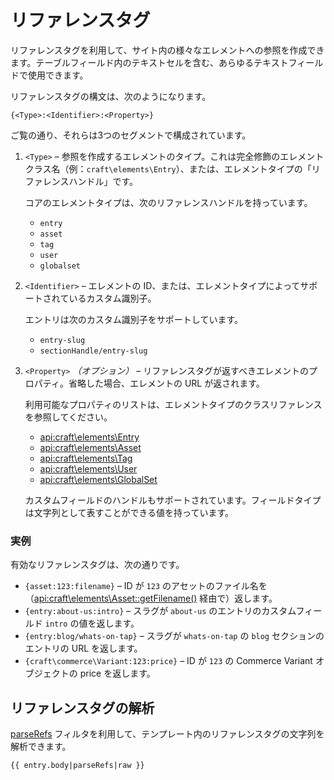 # リファレンスタグ

リファレンスタグを利用して、サイト内の様々なエレメントへの参照を作成できます。テーブルフィールド内のテキストセルを含む、あらゆるテキストフィールドで使用できます。

リファレンスタグの構文は、次のようになります。

```twig
{<Type>:<Identifier>:<Property>}
```

ご覧の通り、それらは3つのセグメントで構成されています。

1. `<Type>` – 参照を作成するエレメントのタイプ。これは完全修飾のエレメントクラス名（例：`craft\elements\Entry`）、または、エレメントタイプの「リファレンスハンドル」です。

   コアのエレメントタイプは、次のリファレンスハンドルを持っています。
   - `entry`
   - `asset`
   - `tag`
   - `user`
   - `globalset`

2. `<Identifier>` – エレメントの ID、または、エレメントタイプによってサポートされているカスタム識別子。

   エントリは次のカスタム識別子をサポートしています。
   - `entry-slug`
   - `sectionHandle/entry-slug`

3. `<Property>` _（オプション）_ – リファレンスタグが返すべきエレメントのプロパティ。省略した場合、エレメントの URL が返されます。

   利用可能なプロパティのリストは、エレメントタイプのクラスリファレンスを参照してください。
   - [api:craft\elements\Entry](api:craft\elements\Entry#public-properties)
   - [api:craft\elements\Asset](api:craft\elements\Asset#public-properties)
   - [api:craft\elements\Tag](api:craft\elements\Tag#public-properties)
   - [api:craft\elements\User](api:craft\elements\User#public-properties)
   - [api:craft\elements\GlobalSet](api:craft\elements\GlobalSet#public-properties)

   カスタムフィールドのハンドルもサポートされています。フィールドタイプは文字列として表すことができる値を持っています。

### 実例

有効なリファレンスタグは、次の通りです。

- `{asset:123:filename}` – ID が `123` のアセットのファイル名を（<api:craft\elements\Asset::getFilename()> 経由で）返します。
- `{entry:about-us:intro}` – スラグが `about-us` のエントリのカスタムフィールド `intro` の値を返します。
- `{entry:blog/whats-on-tap}` – スラグが `whats-on-tap` の `blog` セクションのエントリの URL を返します。
- `{craft\commerce\Variant:123:price}` – ID が `123` の Commerce Variant オブジェクトの price を返します。

## リファレンスタグの解析

[parseRefs](dev/filters.md#parserefs) フィルタを利用して、テンプレート内のリファレンスタグの文字列を解析できます。

```twig
{{ entry.body|parseRefs|raw }}
```

